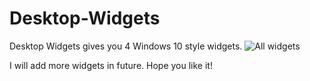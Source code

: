 # Desktop-Widgets
Desktop Widgets gives you 4 Windows 10 style widgets.
![All widgets](https://raw.githubusercontent.com/MarcoCeccon/marcoceccon.github.io/master/img/win10widgets.PNG)

I will add more widgets in future. Hope you like it!
